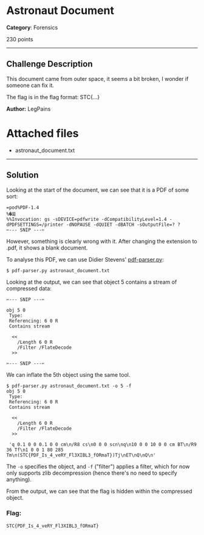 # Astronaut Document

**Category**: Forensics

230 points

----

## Challenge Description
This document came from outer space, it seems a bit broken, I wonder if someone can fix it.

The flag is in the flag format: STC{...}

**Author:** LegPains

# Attached files
* astronaut_document.txt

----

## Solution
Looking at the start of the document, we can see that it is a PDF of some sort:
```
=pod%PDF-1.4
%�쏢
%%Invocation: gs -sDEVICE=pdfwrite -dCompatibilityLevel=1.4 -dPDFSETTINGS=/printer -dNOPAUSE -dQUIET -dBATCH -sOutputFile=? ?
✂️--- SNIP ---✂️
```

However, something is clearly wrong with it. After changing the extension to .pdf, it shows a blank document.

To analyse this PDF, we can use Didier Stevens' [pdf-parser.py](https://blog.didierstevens.com/programs/pdf-tools/):

```
$ pdf-parser.py astronaut_document.txt
```

Looking at the output, we can see that object 5 contains a stream of compressed data:
```
✂️--- SNIP ---✂️

obj 5 0
 Type: 
 Referencing: 6 0 R
 Contains stream

  <<
    /Length 6 0 R
    /Filter /FlateDecode
  >>

✂️--- SNIP ---✂️
```

We can inflate the 5th object using the same tool.

```
$ pdf-parser.py astronaut_document.txt -o 5 -f
obj 5 0
 Type: 
 Referencing: 6 0 R
 Contains stream

  <<
    /Length 6 0 R
    /Filter /FlateDecode
  >>

 'q 0.1 0 0 0.1 0 0 cm\n/R8 cs\n0 0 0 scn\nq\n10 0 0 10 0 0 cm BT\n/R9 36 Tf\n1 0 0 1 80 285 Tm\n(STC{PDF_Is_4_veRY_Fl3XIBL3_fORmaT})Tj\nET\nQ\nQ\n'
```

The `-o` specifies the object, and `-f` ("filter") applies a filter, which for now only supports zlib decompression (hence there's no need to specify anything).

From the output, we can see that the flag is hidden within the compressed object.

### Flag:
```
STC{PDF_Is_4_veRY_Fl3XIBL3_fORmaT}
```

